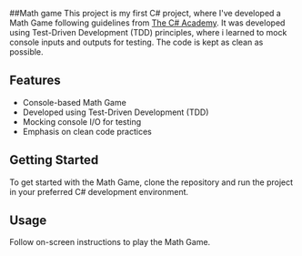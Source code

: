 ##Math game
This project is my first C# project, where I've developed a Math Game following guidelines from [The C# Academy](https://thecsharpacademy.com/project/11/calculator).
It was developed using Test-Driven Development (TDD) principles, where i learned to mock console inputs and outputs for testing. The code is kept as clean as possible.

## Features

- Console-based Math Game
- Developed using Test-Driven Development (TDD)
- Mocking console I/O for testing
- Emphasis on clean code practices

## Getting Started

To get started with the Math Game, clone the repository and run the project in your preferred C# development environment.

## Usage

Follow on-screen instructions to play the Math Game.
